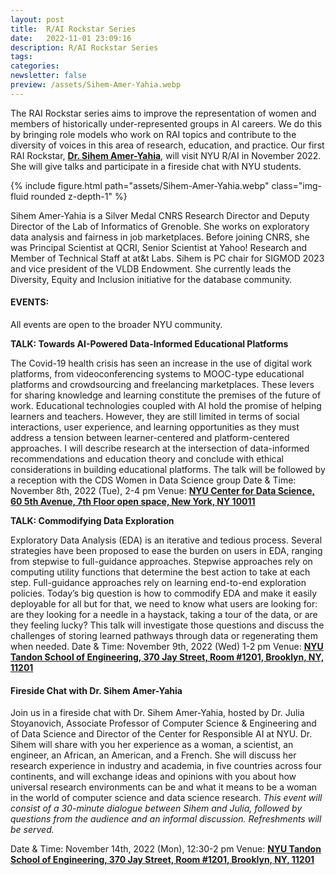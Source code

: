 ```yaml
---
layout: post
title:  R/AI Rockstar Series
date:   2022-11-01 23:09:16
description: R/AI Rockstar Series
tags: 
categories: 
newsletter: false
preview: /assets/Sihem-Amer-Yahia.webp
---
```

The RAI Rockstar series aims to improve the representation of women and members of historically under-represented groups in AI careers.  We do this by bringing role models who work on RAI topics and contribute to the diversity of voices in this area of research, education, and practice. Our first RAI Rockstar, [**Dr. Sihem Amer-Yahia**](https://lig-membres.imag.fr/amery/), will visit NYU R/AI in November 2022. She will give talks and participate in a fireside chat with NYU students.  

<div class="row mt-3">
    <div class="col-sm mt-3 mt-md-0">
        {% include figure.html path="assets/Sihem-Amer-Yahia.webp" class="img-fluid rounded z-depth-1" %}
    </div>
</div>

Sihem Amer-Yahia is a Silver Medal CNRS Research Director and Deputy Director of the Lab of Informatics of Grenoble. She works on exploratory data analysis and fairness in job marketplaces. Before joining CNRS, she was Principal Scientist at QCRI, Senior Scientist at Yahoo! Research and Member of Technical Staff at at&t Labs. Sihem is PC chair for SIGMOD 2023 and vice president of the VLDB Endowment. She currently leads the Diversity, Equity and Inclusion initiative for the database community.

#### **EVENTS:**
All events are open to the broader NYU community.


**TALK: Towards AI-Powered Data-Informed Educational Platforms**


The Covid-19 health crisis has seen an increase in the use of digital work platforms, from videoconferencing systems to MOOC-type educational platforms and crowdsourcing and freelancing marketplaces. These levers for sharing knowledge and learning constitute the premises of the future of work. Educational technologies coupled with AI hold the promise of helping learners and teachers. However, they are still limited in terms of social interactions, user experience, and learning opportunities as they must address a tension between learner-centered and platform-centered approaches. I will describe research at the intersection of data-informed recommendations and education theory and conclude with ethical considerations in building educational platforms.
The talk will be followed by a reception with the CDS Women in Data Science group 
Date & Time: November 8th, 2022 (Tue), 2-4 pm
Venue: [**NYU Center for Data Science, 60 5th Avenue, 7th Floor open space, New York, NY 10011**](https://goo.gl/maps/QLxi3yp1zZZnT4hg9)

**TALK: Commodifying Data Exploration**


Exploratory Data Analysis (EDA) is an iterative and tedious process. Several strategies have been proposed to ease the burden on users in EDA, ranging from stepwise to full-guidance approaches. Stepwise approaches rely on computing utility functions that determine the best action to take at each step.
Full-guidance approaches rely on learning end-to-end exploration policies. Today’s big question is how to commodify EDA and make it easily deployable for all but for that, we need to know what users are looking for: are they looking for a needle in a haystack, taking a tour of the data, or are they feeling lucky? This talk will investigate those questions and discuss the challenges of storing learned pathways through data or regenerating them when needed.
Date & Time:  November 9th, 2022 (Wed) 1-2 pm
Venue: [**NYU Tandon School of Engineering, 370 Jay Street, Room #1201, Brooklyn, NY, 11201**](https://goo.gl/maps/fBBgR1GDTEQXDCCX9S)


#### **Fireside Chat with Dr. Sihem Amer-Yahia**


Join us in a fireside chat with Dr. Sihem Amer-Yahia, hosted by Dr. Julia Stoyanovich, Associate Professor of Computer Science & Engineering and of Data Science and Director of the Center for Responsible AI at NYU.
Dr. Sihem will share with you her experience as a woman, a scientist, an engineer, an African, an American, and a French. She will discuss her research experience in industry and academia, in five countries across four continents, and will exchange ideas and opinions with you about how universal research environments can be and what it means to be a woman in the world of computer science and data science research.
*This event will consist of a 30-minute dialogue between Sihem and Julia, followed by questions from the audience and an informal discussion.  Refreshments will be served.*
 
Date & Time: November 14th, 2022 (Mon), 12:30-2 pm
Venue: [**NYU Tandon School of Engineering, 370 Jay Street, Room #1201, Brooklyn, NY, 11201**](https://goo.gl/maps/fBBgR1GDTEQXDCCX9)




